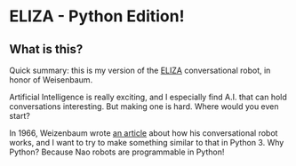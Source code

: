 # ELIZA - Python Edition!

## What is this?

Quick summary: this is my version of the [ELIZA](1) conversational robot,
in honor of Weisenbaum.

Artificial Intelligence is really exciting, and I especially find A.I.
that can hold conversations interesting. But making one is hard. Where
would you even start?

In 1966, Weizenbaum wrote [an article](1) about how his conversational
robot works, and I want to try to make something similar to that in Python 3.
Why Python? Because Nao robots are programmable in Python!

[1]: https://www.cse.buffalo.edu//~rapaport/572/S02/weizenbaum.eliza.1966.pdjf
